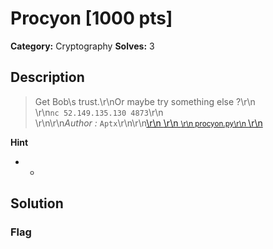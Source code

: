 # Procyon [1000 pts]

**Category:** Cryptography
**Solves:** 3

## Description
>Get Bob\s trust.\r\nOr maybe try something else ?\r\n<br/>\r\n`nc 52.149.135.130 4873`\r\n<br/>\r\n\r\n*Author :* `Aptx`\r\n\r\n<a class="btn btn-success btn-outlined" href="https://static.fword.tech/crypto/procyon.py">\r\n    <i class="fas fa-download"></i>\r\n    <small>\r\n        procyon.py\r\n    </small>\r\n</a>

**Hint**
* -

## Solution

### Flag

